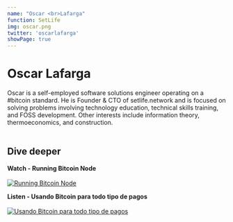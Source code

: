 ```yaml
---
name: "Oscar <br>Lafarga"
function: SetLife
img: oscar.png
twitter: 'oscarlafarga'
showPage: true
---
```


# Oscar Lafarga
 
Oscar is a self-employed software solutions engineer operating on a #bitcoin standard. He is Founder & CTO of setlife.network and is focused on solving problems involving technology education, technical skills training, and FOSS development. Other interests include information theory, thermoeconomics, and construction.
<br><br>

## Dive deeper


<div class="grid grid-cols-2 gap-5">
<div class="p-3 my-2">

**Watch - Running Bitcoin Node**  <br><br>
[![Running Bitcoin Node](/2022/content/oscar1.png)](https://www.youtube.com/watch?v=UAssdEtTvaw/)
</div>

<div class="p-3 my-2">

**Listen - Usando Bitcoin para todo tipo de pagos**  <br><br>
[![Usando Bitcoin para todo tipo de pagos](/2022/content/oscar2.png)](https://albertomera.org/un-podcast-sobre-bitcoin/oscar-lafarga-usando-bitcoin-para-todo-tipo-de-pagos//)
</div>

</div>

<br>






